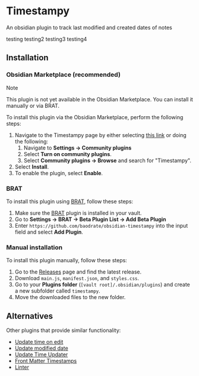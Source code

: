 # Timestampy

An obsidian plugin to track last modified and created dates of notes

testing
testing2
testing3
testing4

## Installation

### Obsidian Marketplace (recommended)

> [!NOTE]
> This plugin is not yet available in the Obsidian Marketplace. You can install it manually or via BRAT.

To install this plugin via the Obsidian Marketplace, perform the following steps:

1. Navigate to the Timestampy page by either selecting [this link](https://obsidian.md/plugins?id=timestampy) or doing the following:
	1. Navigate to **Settings → Community plugins**
	2. Select **Turn on community plugins**.
	3. Select **Community plugins → Browse** and search for "Timestampy".
2. Select **Install**.
3. To enable the plugin, select **Enable**.

### BRAT

To install this plugin using [BRAT](https://obsidian.md/plugins?id=obsidian42-brat), follow these steps:

1. Make sure the [BRAT](https://obsidian.md/plugins?id=obsidian42-brat) plugin is installed in your vault.
2. Go to **Settings → BRAT → Beta Plugin List → Add Beta Plugin**
3. Enter `https://github.com/baodrate/obsidian-timestampy` into the input field and select **Add Plugin**.

### Manual installation

To install this plugin manually, follow these steps:

1. Go to the [Releases](https://github.com/baodrate/obsidian-timestampy/releases) page and find the latest release.
2. Download `main.js`, `manifest.json`, and `styles.css`.
3. Go to your **Plugins folder** (`[vault root]/.obsidian/plugins`) and create a new subfolder called `timestampy`.
4. Move the downloaded files to the new folder.

## Alternatives

Other plugins that provide similar functionality:

- [Update time on edit](https://github.com/beaussan/update-time-on-edit-obsidian)
- [Update modified date](https://github.com/alangrainger/obsidian-frontmatter-modified-date)
- [Update Time Updater](https://github.com/muratagawa/update-time-updater)
- [Front Matter Timestamps](https://github.com/lighthousedino/obsidian-front-matter-timestamps)
- [Linter](https://github.com/platers/obsidian-linter)
